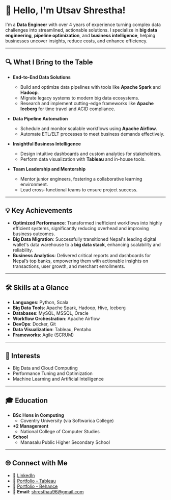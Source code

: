# 👋 Hello, I'm Utsav Shrestha!  
I'm a **Data Engineer** with over 4 years of experience turning complex data challenges into streamlined, actionable solutions. I specialize in **big data engineering**, **pipeline optimization**, and **business intelligence**, helping businesses uncover insights, reduce costs, and enhance efficiency.

---

## 🔍 What I Bring to the Table  
- **End-to-End Data Solutions**  
  - Build and optimize data pipelines with tools like **Apache Spark** and **Hadoop**.  
  - Migrate legacy systems to modern big data ecosystems.  
  - Research and implement cutting-edge frameworks like **Apache Iceberg** for time travel and ACID compliance.  

- **Data Pipeline Automation**  
  - Schedule and monitor scalable workflows using **Apache Airflow**.  
  - Automate ETL/ELT processes to meet business demands effectively.

- **Insightful Business Intelligence**  
  - Design intuitive dashboards and custom analytics for stakeholders.  
  - Perform data visualization with **Tableau** and in-house tools.  

- **Team Leadership and Mentorship**  
  - Mentor junior engineers, fostering a collaborative learning environment.  
  - Lead cross-functional teams to ensure project success.  

---

## 💡 Key Achievements  
- **Optimized Performance**: Transformed inefficient workflows into highly efficient systems, significantly reducing overhead and improving business outcomes.  
- **Big Data Migration**: Successfully transitioned Nepal's leading digital wallet's data warehouse to a **big data stack**, enhancing scalability and reliability.  
- **Business Analytics**: Delivered critical reports and dashboards for Nepal’s top banks, empowering them with actionable insights on transactions, user growth, and merchant enrollments.  

---

## 🛠️ Skills at a Glance  
- **Languages**: Python, Scala  
- **Big Data Tools**: Apache Spark, Hadoop, Hive, Iceberg  
- **Databases**: MySQL, MSSQL, Oracle  
- **Workflow Orchestration**: Apache Airflow  
- **DevOps**: Docker, Git  
- **Data Visualization**: Tableau, Pentaho  
- **Frameworks**: Agile (SCRUM)  

---

## 🌱 Interests  
- Big Data and Cloud Computing  
- Performance Tuning and Optimization  
- Machine Learning and Artificial Intelligence  

---

## 🎓 Education  
- **BSc Hons in Computing**  
  - Coventry University (via Softwarica College)  
- **+2 Management**  
  - National College of Computer Studies  
- **School**  
  - Manasalu Public Higher Secondary School  

---

## 🌐 Connect with Me  
- 💼 [LinkedIn](https://www.linkedin.com/in/utsav-shrestha-770430141/)  
- 🌟 [Portfolio - Tableau](https://public.tableau.com/app/profile/utsav7200/vizzes)  
- 🎨 [Portfolio - Behance](https://www.behance.net/shresthau9f669)  
- 📧 **Email**: shresthau96@gmail.com  
